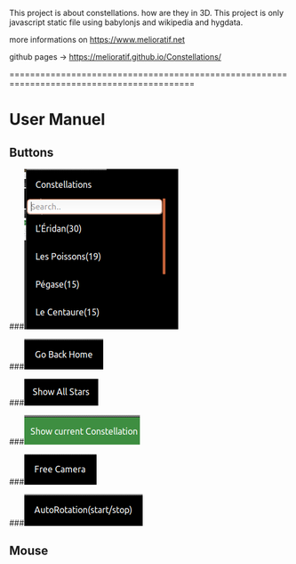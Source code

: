 This project is about constellations. how are they in 3D.
This project is only javascript static file using babylonjs and wikipedia and hygdata. 

more informations on https://www.melioratif.net

github pages -> https://melioratif.github.io/Constellations/

==========================================================================================

# User Manuel

## Buttons
###![The Constellation Button](/images/constellationsButton.png)

###![The Go Home Button](/images/goHomeButton.png)

###![The Show All Button](/images/ShowAllStarsButton.png)

###![The Show Current Button](/images/ShowCurrentConstellationButton.png)

###![The Free Camera Button](/images/FreeCameraButton.png)

###![The AutoRotation button](/images/AutoRotationButton.png)

## Mouse





